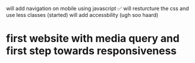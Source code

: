 will add navigation on mobile using javascript ✅
will resturcture the css and use less classes (started)
will add accessbility (ugh soo haard)

<h1>first website with media query and first step towards responsiveness
</h1>
